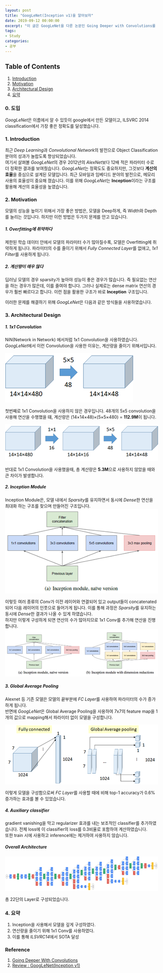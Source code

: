 ```yaml
---
layout: post
title: "GoogLeNet(Inception v1)을 알아보자"
date: 2019-09-12 00:00:00
excerpt: "이 글은 GoogLeNet을 다룬 논문인 Going Deeper with Convolutions를 읽고 정리한 글입니다."  
tags:
- Study
categories:
- 공부
---
```


## Table of Contents 
1. [Introduction](#intro)
2. [Motivation](#motiv) 
3. [Architectural Design](#des)
4. [요약](#sum)
  
    
    
### 0. 도입
*GoogLeNet*은 이름에서 알 수 있듯이 google에서 만든 모델이고, ILSVRC 2014 classification에서 가장 좋은 정확도를 달성했습니다.

### 1. Introduction<a name="intro"></a>
최근 *Deep Learning*과 *Convolutional Network*의 발전으로 Object Classification 분야의 성과가 놀랍도록 향상되었습니다.  
여기서 살펴볼 *GoogLeNet*의 경우 2012년의 *AlexNet*보다 12배 적은 파라미터 수로 더 정확한 결과를 보여줬습니다. *GoogLeNet*는 정확도도 중요하지만, 그것보다 **계산의 효율**을 중심으로 설계된 모델입니다. 최근 모바일과 임베디드 분야의 발전으로, 메모리 사용의 효율성이 중요해 졌습니다. 이를 위해 *GoogLeNet*는 **Inception**이라는 구조를 활용해 계산의 효율성을 높였습니다.

### 2. Motivation<a name="motiv"></a>
모델의 성능을 높이기 위해서 가장 좋은 방법은, 모델을 Deep하게, 즉 Width와 Depth를 늘리는 것입니다. 하지만 이런 방법은 두가지 문제를 안고 있습니다.  
##### 1. Overfitting에 취약하다
제한된 학습 데이터 안에서 모델의 파라미터 수가 많아질수록, 모델은 Overfitting에 취약하게 됩니다. 파라미터의 수를 줄이기 위해서 *Fully Connected Layer*를 없애고, *1x1 Filter*를 사용하게 됩니다.
##### 2. 계산량이 매우 많다
딥러닝 모델의 경우 sparsity가 높아야 성능이 좋은 경우가 많습니다. 즉 필요없는 연산을 하는 경우가 많은데, 이를 줄여야 합니다. 그러나 실제로는 dense matrix 연산의 경우가 훨씬 빠르다고 합니다. 이런 점을 활용한 구조가 바로 **Inception** 구조입니다.  
  
이러한 문제를 해결하기 위해 *GoogLeNet*은 다음과 같은 방식들을 사용하였습니다.

### 3. Architectural Design<a name="des"></a>
  
##### 1. 1x1 Convolution
NiN(Network in Network) 에서처럼 1x1 Convolution을 사용하였습니다. *GoogLeNet*에서 이런 Convolution을 사용한 이유는, 계산량을 줄이기 위해서입니다.  

![Without 1x1](https://github.com/dghg/dghg.github.io/raw/master/_posts/img/1-google.PNG)  
  
  
첫번째로 1x1 Convolution을 사용하지 않은 경우입니다. 48개의 5x5 convolution을 사용해 연산을 수행했을 떄, 계산량은 (14×14×48)×(5×5×480) = **112.9M**이 됩니다.  

![With 1x1](https://github.com/dghg/dghg.github.io/raw/master/_posts/img/2-google.PNG)  
  
반대로 1x1 Convolution을 사용했을때, 총 계산량은 **5.3M**으로 사용하지 않았을 때와 큰 차이가 발생합니다.

##### 2. Inception Module
Inception Module은, 모델 내에서 *Sparsity*를 유지하면서 동시에 *Dense*한 연산을 최대화 하는 구조를 찾으며 만들어진 구조입니다.  
![Inception](https://github.com/dghg/dghg.github.io/raw/master/_posts/img/3-google.PNG)  
  
이렇듯 여러 종류의 *Conv*가 이전 레이어와 연결되어 있고 output들이 concatenated 되어 다음 레이어의 인풋으로 들어가게 됩니다. 이를 통해 과정은 *Sparsity*를 유지하는 동시에 *Dense*한 결과가 나올 수 있게 하였습니다.  
하지만 이렇게 구성하게 되면 연산의 수가 많아지므로 1x1 Conv를 추가해 연산을 진행합니다.  
![Inception](https://github.com/dghg/dghg.github.io/raw/master/_posts/img/4-google.PNG)  
  
##### 3. Global Average Pooling
Alexnet 등 기존 모델은 모델의 끝부분에 *FC Layer*를 사용하여 파라미터의 수가 증가하게 됩니다.  
반면에 *GoogLeNet*은 Global Average Pooling을 사용하여 7x7의 feature map을 1개의 값으로 mapping해서 파라미터 없이 모델을 구성합니다.  
  
![Pooling](https://github.com/dghg/dghg.github.io/raw/master/_posts/img/5-google.PNG)  
  
이렇게 모델을 구성함으로써 *FC Layer*를 사용할 때에 비해 top-1 accuracy가 0.6% 증가하는 효과를 볼 수 있었습니다.  

##### 4. Auxiliary classifier
gradient vanishing을 막고 regularizer 효과를 내는 보조적인 classifier를 추가하였습니다. 전체 loss에 이 classifier의 loss를 0.3비율로 포함하여 계산하였습니다.    
또한 train 시에 사용하고 inference에는 제거하여 사용하지 않습니다.  
  
  
  
  
##### Overall Architecture
![architect](https://github.com/dghg/dghg.github.io/raw/master/_posts/img/6-google.PNG)  
  
총 22단의 Layer로 구성되었습니다.  
### 4. 요약<a name="sum"></a>
1. Inception을 사용해서 모델을 깊게 구성하였다.
2. 연산량을 줄이기 위해 1x1 Conv를 사용하였다.
3. 이를 통해 *ILSVRC14*에서 SOTA 달성

### Reference 
1. [Going Deeper With Convolutions](https://www.cv-foundation.org/openaccess/content_cvpr_2015/papers/Szegedy_Going_Deeper_With_2015_CVPR_paper.pdf)  
2. [Review : GoogLeNet(Inception v1)](https://medium.com/coinmonks/paper-review-of-googlenet-inception-v1-winner-of-ilsvlc-2014-image-classification-c2b3565a64e7)